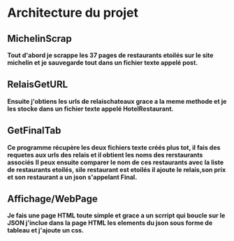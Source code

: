 # Architecture du projet 

## MichelinScrap
**Tout d'abord je scrappe les 37 pages de restaurants etoilés sur le site michelin et je sauvegarde tout dans un fichier texte appelé post.**

## RelaisGetURL

**Ensuite j'obtiens les urls de relaischateaux grace a la meme methode et je les stocke dans un fichier texte appelé HotelRestaurant.**
## GetFinalTab
**Ce programme récupère les deux fichiers texte créés plus tot, il fais des requetes aux urls des relais et il obtient les noms des rerstaurants associés**
**Il peux ensuite comparer le nom de ces restaurants avec la liste de restaurants etoilés, sile restaurant est etoilés il ajoute le relais,son prix et son restaurant a un json s'appelant Final.**
## Affichage/WebPage
**Je fais une page HTML toute simple et grace a un scrript qui boucle sur le JSON j'inclue dans la page HTML les elements du json sous forme de tableau et j'ajoute un css.**

